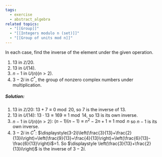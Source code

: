 ```yaml
---
tags:
  - exercise
  - abstract_algebra
related topics:
  - "[[Group]]"
  - "[[Integers modulo n (set)]]"
  - "[[Group of units mod n]]"
---
```

In each case, find the inverse of the element under the given operation. 
1. $13$ in $\mathbb{Z}/20$.
2. $13$ in $U(14)$.
3. $n − 1$ in $U(n) (n > 2)$.
4. $3 − 2i$ in $C^*$, the group of nonzero complex numbers under multiplication.
##### Solution:
1. $13$ in $\mathbb{Z}/20$:
	$13 + 7 \equiv 0\ \operatorname{mod}\ 20$, so $7$ is the inverse of $13$.
2. $13$ in $U(14)$:
	$13\cdot 13 \equiv 169 \equiv 1\ \operatorname{mod}\ 14$, so $13$ is its own inverse.
3. $n − 1$ in $U(n) (n > 2)$:
	$(n-1)(n-1)\equiv n^2 - 2n +1 \equiv 1\ \operatorname{mod}\ n$ so $n-1$ is its own inverse.
4. $3 − 2i$ in $C^*$:
	$\displaystyle(3-2i)\left(\frac{3}{13}+\frac{2}{13}i\right)=\left(\frac{9}{13}+\frac{4}{13}\right)+\left(\frac{6}{13}-\frac{6}{13}\right)i$=1. So $\displaystyle \left(\frac{3}{13}+\frac{2}{13}i\right)$ is the inverse of $3-2i$.